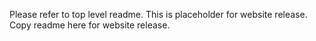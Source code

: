 Please refer to top level readme.
This is placeholder for website release.
Copy readme here for website release.